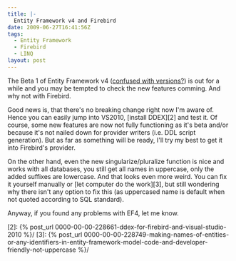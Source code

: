 ```yaml
---
title: |-
  Entity Framework v4 and Firebird
date: 2009-06-27T16:41:56Z
tags:
  - Entity Framework
  - Firebird
  - LINQ
layout: post
---
```

The Beta 1 of Entity Framework v4 ([confused with versions?][1]) is out for a while and you may be tempted to check the new features comming. And why not with Firebird.

Good news is, that there's no breaking change right now I'm aware of. Hence you can easily jump into VS2010, [install DDEX][2] and test it. Of course, some new features are now not fully functioning as it's beta and/or because it's not nailed down for provider writers (i.e. DDL script generation). But as far as something will be ready, I'll try my best to get it into Firebird's provider.

On the other hand, even the new singularize/pluralize function is nice and works with all databases, you still get all names in uppercase, only the added suffixes are lowercase. And that looks even more weird. You can fix it yourself manually or [let computer do the work][3], but still wondering why there isn't any option to fix this (as uppercased name is default when not quoted according to SQL standard).

Anyway, if you found any problems with EF4, let me know.

[1]: http://thedatafarm.com/blog/data-access/ef4-ef4-ef4/
[2]: {% post_url 0000-00-00-228661-ddex-for-firebird-and-visual-studio-2010 %}/
[3]: {% post_url 0000-00-00-228749-making-names-of-entities-or-any-identifiers-in-entity-framework-model-code-and-developer-friendly-not-uppercase %}/